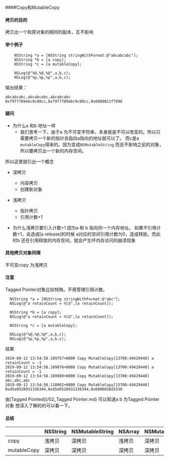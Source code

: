####Copy和MutableCopy



#### 拷贝的目的

拷贝出一个和原对象的相同的副本，互不影响



#### 举个例子

```objc
    NSString *a = [NSString stringWithFormat:@"abcabcabc"];
    NSString *b = [a copy];
    NSString *c = [a mutableCopy];
    
    NSLog(@"%@,%@,%@",a,b,c);
    NSLog(@"%p,%p,%p",a,b,c);	
```

输出结果：

```objc
abcabcabc,abcabcabc,abcabcabc
0xf9f7789ebc9c00cc,0xf9f7789ebc9c00cc,0x6000011f7090
```

#### 疑问

* 为什么a 和b 地址一样
  * 我们思考一下，由于a 为不可变字符串，本身就是不可以改变的。所以只需要拷贝一个新的指针去指向a指向的地址就可以了。  而c是a `mutableCopy`得来的。因为变成`NSMutableString` 而且不影响之前的对象，所以要拷贝出一个新的内存空间。

所以这里就引出一个概念

- 深拷贝  
  - 内容拷贝 
  - 创建新对象

- 浅拷贝 
  -  指针拷贝
  - 引用计数+1

*  为什么浅拷贝要引入计数+1 因为a 和 b 指向同一个内存地址。 如果不引用计数+1，会造成[a release]的时候 a对应的空间引用计数为0，造成释放。而此时b 还在引用释放的内存空间，就会产生坏内存访问的崩溃现象



#### 其他拷贝对象同理

不可变copy 为浅拷贝



#### 注意

Tagged Pointer对象比较特殊。不用管理引用计数。

```objc
  NSString *a = [NSString stringWithFormat:@"abc"];
  NSLog(@"a retainCount = %ld",[a retainCount]);

  NSString *b = [a copy];
  NSLog(@"a retainCount = %ld",[a retainCount]);

  NSString *c = [a mutableCopy];

  NSLog(@"%@,%@,%@",a,b,c);
  NSLog(@"%p,%p,%p",a,b,c);
```

结果

```objc
2019-09-12 13:54:58.109757+0800 Copy MutableCopy[13700:49429440] a retainCount = -1
2019-09-12 13:54:58.109876+0800 Copy MutableCopy[13700:49429440] a retainCount = -1
2019-09-12 13:54:58.109989+0800 Copy MutableCopy[13700:49429440] abc,abc,abc
2019-09-12 13:54:58.110062+0800 Copy MutableCopy[13700:49429440] 0xd5e0520931336344,0xd5e0520931336344,0x6000038d3330
```

由[Tagged Pointed](/02_Tagged Pointer.md) 可以知道a b 为Tagged Pointer 对象  想深入了解的的可以看一下。



#### 总结

|             | NSString | NSMutableString | NSArray | NSMutableArray | NSDictionary | NSMutableDictionary |
| ----------- | -------- | --------------- | ------- | -------------- | ------------ | ------------------- |
| copy        | 浅拷贝   | 深拷贝          | 浅拷贝  | 深拷贝         | 浅拷贝       | 深拷贝              |
| mutableCopy | 深拷贝   | 深拷贝          | 深拷贝  | 深拷贝         | 深拷贝       | 深拷贝              |

